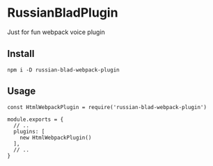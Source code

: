 # RussianBladPlugin

Just for fun webpack voice plugin


## Install

```
npm i -D russian-blad-webpack-plugin
```

## Usage

```
const HtmlWebpackPlugin = require('russian-blad-webpack-plugin')

module.exports = {
  // ..
  plugins: [
    new HtmlWebpackPlugin()
  ],
  // ..
}

```